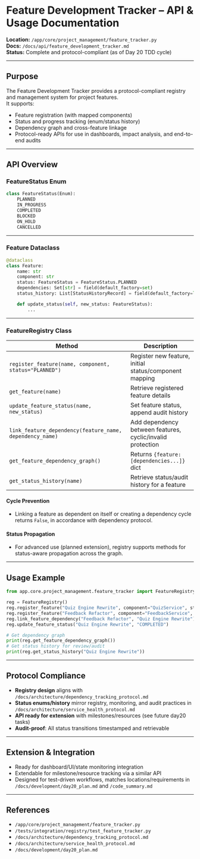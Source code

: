 # Feature Development Tracker – API & Usage Documentation

**Location:** `/app/core/project_management/feature_tracker.py`  
**Docs:** `/docs/api/feature_development_tracker.md`  
**Status:** Complete and protocol-compliant (as of Day 20 TDD cycle)

---

## Purpose

The Feature Development Tracker provides a protocol-compliant registry and management system for project features.  
It supports:
- Feature registration (with mapped components)
- Status and progress tracking (enum/status history)
- Dependency graph and cross-feature linkage
- Protocol-ready APIs for use in dashboards, impact analysis, and end-to-end audits

---

## API Overview

### FeatureStatus Enum

```python
class FeatureStatus(Enum):
    PLANNED
    IN_PROGRESS
    COMPLETED
    BLOCKED
    ON_HOLD
    CANCELLED
```

---

### Feature Dataclass

```python
@dataclass
class Feature:
    name: str
    component: str
    status: FeatureStatus = FeatureStatus.PLANNED
    dependencies: Set[str] = field(default_factory=set)
    status_history: List[StatusHistoryRecord] = field(default_factory=list)

    def update_status(self, new_status: FeatureStatus):
        ...
```

---

### FeatureRegistry Class

| Method | Description |
|--------|-------------|
| `register_feature(name, component, status="PLANNED")` | Register new feature, initial status/component mapping |
| `get_feature(name)` | Retrieve registered feature details |
| `update_feature_status(name, new_status)` | Set feature status, append audit history |
| `link_feature_dependency(feature_name, dependency_name)` | Add dependency between features, cyclic/invalid protection |
| `get_feature_dependency_graph()` | Returns `{feature: [dependencies...]}` dict |
| `get_status_history(name)` | Retrieve status/audit history for a feature |

#### Cycle Prevention
- Linking a feature as dependent on itself or creating a dependency cycle returns `False`, in accordance with dependency protocol.

#### Status Propagation
- For advanced use (planned extension), registry supports methods for status-aware propagation across the graph.

---

## Usage Example

```python
from app.core.project_management.feature_tracker import FeatureRegistry

reg = FeatureRegistry()
reg.register_feature("Quiz Engine Rewrite", component="QuizService", status="PLANNED")
reg.register_feature("Feedback Refactor", component="FeedbackService", status="PLANNED")
reg.link_feature_dependency("Feedback Refactor", "Quiz Engine Rewrite")
reg.update_feature_status("Quiz Engine Rewrite", "COMPLETED")

# Get dependency graph
print(reg.get_feature_dependency_graph())
# Get status history for review/audit
print(reg.get_status_history("Quiz Engine Rewrite"))
```

---

## Protocol Compliance

- **Registry design** aligns with `/docs/architecture/dependency_tracking_protocol.md`
- **Status enums/history** mirror registry, monitoring, and audit practices in `/docs/architecture/service_health_protocol.md`
- **API ready for extension** with milestones/resources (see future day20 tasks)
- **Audit-proof**: All status transitions timestamped and retrievable

---

## Extension & Integration

- Ready for dashboard/UI/state monitoring integration
- Extendable for milestone/resource tracking via a similar API
- Designed for test-driven workflows, matches locations/requirements in `/docs/development/day20_plan.md` and `/code_summary.md`

---

## References

- `/app/core/project_management/feature_tracker.py`
- `/tests/integration/registry/test_feature_tracker.py`
- `/docs/architecture/dependency_tracking_protocol.md`
- `/docs/architecture/service_health_protocol.md`
- `/docs/development/day20_plan.md`